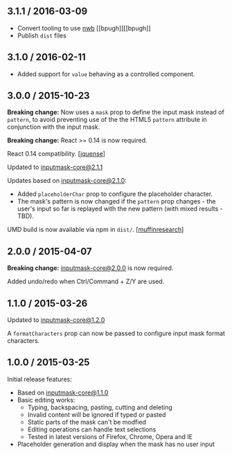 ## 3.1.1 / 2016-03-09

* Convert tooling to use [nwb](https://github.com/insin/nwb/) [[bpugh]][[bpugh]]
* Publish `dist` files

## 3.1.0 / 2016-02-11

* Added support for `value` behaving as a controlled component.

## 3.0.0 / 2015-10-23

**Breaking change:** Now uses a `mask` prop to define the input mask instead of `pattern`, to avoid preventing use of the the HTML5 `pattern` attribute in conjunction with the input mask.

**Breaking change:** React >= 0.14 is now required.

React 0.14 compatibility. [[jquense][jquense]]

Updated to [inputmask-core@2.1.1](https://github.com/insin/inputmask-core/blob/master/CHANGES.md#211--2015-09-11)

Updates based on [inputmask-core@2.1.0](https://github.com/insin/inputmask-core/blob/master/CHANGES.md#210--2015-07-15):

* Added `placeholderChar` prop to configure the placeholder character.
* The mask's pattern is now changed if the `pattern` prop changes - the user's input so far is replayed with the new pattern (with mixed results - TBD).

UMD build is now available via npm in `dist/`. [[muffinresearch][muffinresearch]]

## 2.0.0 / 2015-04-07

**Breaking change:** [inputmask-core@2.0.0](https://github.com/insin/inputmask-core/blob/master/CHANGES.md#200--2015-04-03) is now required.

Added undo/redo when Ctrl/Command + Z/Y are used.

## 1.1.0 / 2015-03-26

Updated to [inputmask-core@1.2.0](https://github.com/insin/inputmask-core/blob/master/CHANGES.md#120--2015-03-26)

A `formatCharacters` prop can now be passed to configure input mask format characters.

## 1.0.0 / 2015-03-25

Initial release features:

* Based on [inputmask-core@1.1.0](https://github.com/insin/inputmask-core/blob/master/CHANGES.md#110--2015-03-25)
* Basic editing works:
  * Typing, backspacing, pasting, cutting and deleting
  * Invalid content will be ignored if typed or pasted
  * Static parts of the mask can't be modfied
  * Editing operations can handle text selections
  * Tested in latest versions of Firefox, Chrome, Opera and IE
* Placeholder generation and display when the mask has no user input

[jquense]: https://github.com/jquense
[muffinresearch]: https://github.com/muffinresearch
